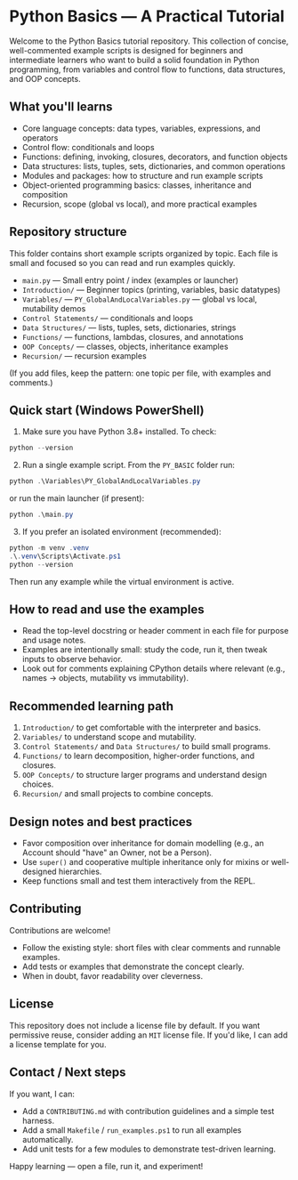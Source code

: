 # Python Basics — A Practical Tutorial

Welcome to the Python Basics tutorial repository. This collection of concise, well-commented example scripts is designed for beginners and intermediate learners who want to build a solid foundation in Python programming, from variables and control flow to functions, data structures, and OOP concepts.

## What you'll learns

- Core language concepts: data types, variables, expressions, and operators
- Control flow: conditionals and loops
- Functions: defining, invoking, closures, decorators, and function objects
- Data structures: lists, tuples, sets, dictionaries, and common operations
- Modules and packages: how to structure and run example scripts
- Object-oriented programming basics: classes, inheritance and composition
- Recursion, scope (global vs local), and more practical examples

## Repository structure

This folder contains short example scripts organized by topic. Each file is small and focused so you can read and run examples quickly.

- `main.py` — Small entry point / index (examples or launcher)
- `Introduction/` — Beginner topics (printing, variables, basic datatypes)
- `Variables/` — `PY_GlobalAndLocalVariables.py` — global vs local, mutability demos
- `Control Statements/` — conditionals and loops
- `Data Structures/` — lists, tuples, sets, dictionaries, strings
- `Functions/` — functions, lambdas, closures, and annotations
- `OOP Concepts/` — classes, objects, inheritance examples
- `Recursion/` — recursion examples

(If you add files, keep the pattern: one topic per file, with examples and comments.)

## Quick start (Windows PowerShell)

1. Make sure you have Python 3.8+ installed. To check:

```powershell
python --version
```

2. Run a single example script. From the `PY_BASIC` folder run:

```powershell
python .\Variables\PY_GlobalAndLocalVariables.py
```

or run the main launcher (if present):

```powershell
python .\main.py
```

3. If you prefer an isolated environment (recommended):

```powershell
python -m venv .venv
.\.venv\Scripts\Activate.ps1
python --version
```

Then run any example while the virtual environment is active.

## How to read and use the examples

- Read the top-level docstring or header comment in each file for purpose and usage notes.
- Examples are intentionally small: study the code, run it, then tweak inputs to observe behavior.
- Look out for comments explaining CPython details where relevant (e.g., names -> objects, mutability vs immutability).

## Recommended learning path

1. `Introduction/` to get comfortable with the interpreter and basics.
2. `Variables/` to understand scope and mutability.
3. `Control Statements/` and `Data Structures/` to build small programs.
4. `Functions/` to learn decomposition, higher-order functions, and closures.
5. `OOP Concepts/` to structure larger programs and understand design choices.
6. `Recursion/` and small projects to combine concepts.

## Design notes and best practices

- Favor composition over inheritance for domain modelling (e.g., an Account should "have" an Owner, not be a Person).
- Use `super()` and cooperative multiple inheritance only for mixins or well-designed hierarchies.
- Keep functions small and test them interactively from the REPL.

## Contributing

Contributions are welcome!

- Follow the existing style: short files with clear comments and runnable examples.
- Add tests or examples that demonstrate the concept clearly.
- When in doubt, favor readability over cleverness.

## License

This repository does not include a license file by default. If you want permissive reuse, consider adding an `MIT` license file. If you'd like, I can add a license template for you.

## Contact / Next steps

If you want, I can:
- Add a `CONTRIBUTING.md` with contribution guidelines and a simple test harness.
- Add a small `Makefile` / `run_examples.ps1` to run all examples automatically.
- Add unit tests for a few modules to demonstrate test-driven learning.

Happy learning — open a file, run it, and experiment!
